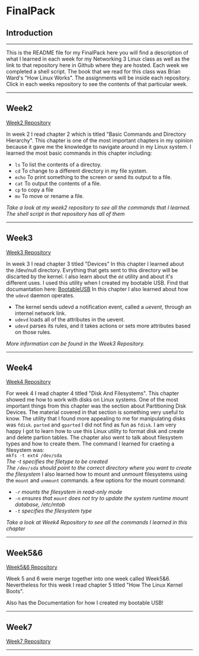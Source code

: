 # FinalPack

## Introduction


***

This is the README file for my FinalPack here you will find a description of what I learned in each week for
my Networking 3 Linux class as well as the link to that repository here in Github where they are hosted.
Each week we completed a shell script. The book that we read for this class was Brian Ward's
"How Linux Works". The assignments will be inside each repository. Click in each weeks repository to see the contents of that 
particular week.

***


## Week2

[Week2 Repository](https://github.com/RonyValle/week2)

In week 2 I read chapter 2 which is titled "Basic Commands and Directory Hierarchy". This chapter is one of the most important 
chapters in my opinion because it gave me the knowledge to navigate around in my Linux system. I learned the most basic 
commands in this chapter including:
* `ls` To list the contents of a directoy.
* `cd` To change to a different directory in my file system.
* `echo` To print something to the screen or send its output to a file.
* `cat` To output the contents of a file.
* `cp` to copy a file
* `mv` To move or rename a file. 

*Take a look at my week2 repository to see all the commands that I learned. The shell script in that repository has all of them*

***


## Week3

[Week3 Repository](https://github.com/RonyValle/Week3)

In week 3 I read chapter 3 titled "Devices" In this chapter I learned about the /dev/null directory. Evrything that gets sent
to this directory will be discarted by the kernel. I also learn about the `dd` utility and about it's different uses. I used this utility when I created my bootable USB. Find that documantation here: [BootableUSB](
https://github.com/RonyValle/Week5-6/blob/master/Bootable_USB.md)
In this chapter I also learned about how the `udevd` daemon operates.
* The kernel sends udevd a notification event, called a *uevent*, through an internel network link.
* `udevd` loads all of the attributes in the uevent.
* `udevd` parses its rules, and it takes actions or sets more attributes based on those rules. 

*More information can be found in the Week3 Repository.*

***


## Week4

[Week4 Repository](https://github.com/RonyValle/Week4)

For week 4 I read chapter 4 titled "Disk And Filesystems". This chapter showed me how to work with disks on Linux systems.
One of the most important things from this chapter was the section about Partitioning Disk Devices. The material covered in
that section is something very useful to know. The utility that I found more appealing to me for manipulating disks was `fdisk`.
`parted` and `gparted` I did not find as fun as `fdisk`. I am very happy I got to learn how to use this Linux utility to format 
disk and create and delete partion tables. The chapter also went to talk about filesystem types and how to create them. 
The command I learned for craeting a filesystem was: </br>
`mkfs -t ext4 /dev/sda` </br>
*The -t specifies the filetype to be created* </br>
*The `/dev/sda` should point to the correct directory where you want to create the filesystem*
I also learned how to mount and unmount filesystems using the `mount` and `unmount` commands. 
a few options for the mount command:</br>
* *`-r` mounts the filesystem in read-only mode*
* *`-n` ensures that `mount` does not try to update the system runtime mount database, /etc/mtab*
* *`-t` specifies the filesystem type*

*Take a look at Week4 Repository to see all the commands I learned in this chapter*

***


## Week5&6

[Week5&6 Repository](https://github.com/RonyValle/Week5-6)

Week 5 and 6 were merge together into one week called Week5&6. Nevertheless for this week I read chapter 5 titled 
"How The Linux Kernel Boots". 


Also has the Documentation for how I created my bootable USB!



***

## Week7
[Week7 Repository]()
***


